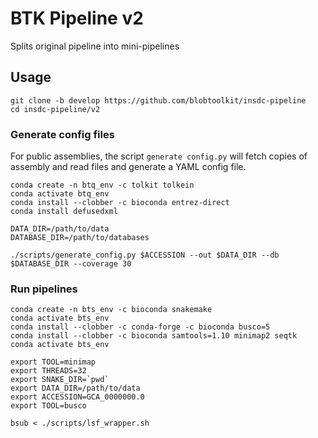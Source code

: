 # BTK Pipeline v2

Splits original pipeline into mini-pipelines

## Usage

```
git clone -b develop https://github.com/blobtoolkit/insdc-pipeline
cd insdc-pipeline/v2
```

### Generate config files

For public assemblies, the script `generate config.py` will fetch copies of assembly and read files and generate a YAML config file.

```
conda create -n btq_env -c tolkit tolkein
conda activate btq_env
conda install --clobber -c bioconda entrez-direct
conda install defusedxml

DATA_DIR=/path/to/data
DATABASE_DIR=/path/to/databases

./scripts/generate_config.py $ACCESSION --out $DATA_DIR --db $DATABASE_DIR --coverage 30
```

### Run pipelines

```
conda create -n bts_env -c bioconda snakemake
conda activate bts_env
conda install --clobber -c conda-forge -c bioconda busco=5
conda install --clobber -c bioconda samtools=1.10 minimap2 seqtk
conda activate bts_env

export TOOL=minimap
export THREADS=32
export SNAKE_DIR=`pwd`
export DATA_DIR=/path/to/data
export ACCESSION=GCA_0000000.0
export TOOL=busco

bsub < ./scripts/lsf_wrapper.sh
```
